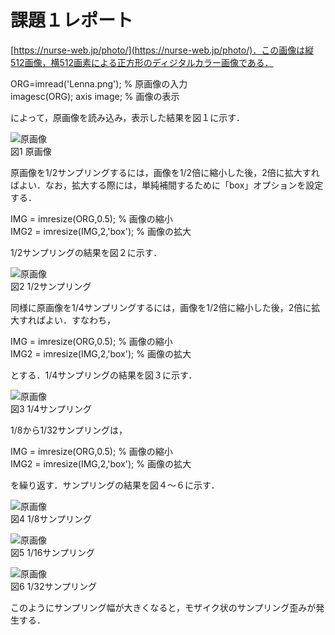 # 課題１レポート

[https://nurse-web.jp/photo/](https://nurse-web.jp/photo/)．この画像は縦512画像，横512画素による正方形のディジタルカラー画像である．

ORG=imread('Lenna.png'); % 原画像の入力  
imagesc(ORG); axis image; % 画像の表示

によって，原画像を読み込み，表示した結果を図１に示す．

![原画像](https://github.com/mackhasegawa/lecture_image_processing/blob/master/image/org_img.png?raw=true)  
図1 原画像

原画像を1/2サンプリングするには，画像を1/2倍に縮小した後，2倍に拡大すればよい．なお，拡大する際には，単純補間するために「box」オプションを設定する．

IMG = imresize(ORG,0.5); % 画像の縮小  
IMG2 = imresize(IMG,2,'box'); % 画像の拡大

1/2サンプリングの結果を図２に示す．

![原画像](https://github.com/mackhasegawa/lecture_image_processing/blob/master/image/kadai1_1.png?raw=true)  
図2 1/2サンプリング

同様に原画像を1/4サンプリングするには，画像を1/2倍に縮小した後，2倍に拡大すればよい．すなわち，

IMG = imresize(ORG,0.5); % 画像の縮小  
IMG2 = imresize(IMG,2,'box'); % 画像の拡大

とする．1/4サンプリングの結果を図３に示す．

![原画像](https://github.com/mackhasegawa/lecture_image_processing/blob/master/image/kadai1_2.png?raw=true)  
図3 1/4サンプリング

1/8から1/32サンプリングは，

IMG = imresize(ORG,0.5); % 画像の縮小  
IMG2 = imresize(IMG,2,'box'); % 画像の拡大

を繰り返す．サンプリングの結果を図４～６に示す．

![原画像](https://github.com/mackhasegawa/lecture_image_processing/blob/master/image/kadai1_3.png?raw=true)  
図4 1/8サンプリング

![原画像](https://github.com/mackhasegawa/lecture_image_processing/blob/master/image/kadai1_4.png?raw=true)  
図5 1/16サンプリング

![原画像](https://github.com/mackhasegawa/lecture_image_processing/blob/master/image/kadai1_5.png?raw=true)  
図6 1/32サンプリング

このようにサンプリング幅が大きくなると，モザイク状のサンプリング歪みが発生する．
